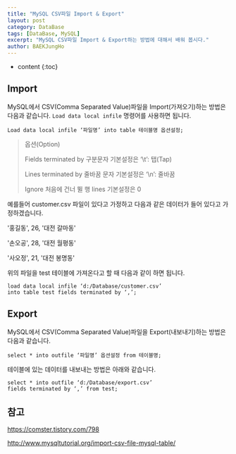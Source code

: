 ```yaml
---
title: "MySQL CSV파일 Import & Export"
layout: post
category: DataBase
tags: [DataBase, MySQL]
excerpt: "MySQL CSV파일 Import & Export하는 방법에 대해서 배워 봅시다."
author: BAEKJungHo
---
```


* content
{:toc}

## Import

  MySQL에서 CSV(Comma Separated Value)파일을 Import(가져오기)하는 방법은 다음과 같습니다.
  `Load data local infile` 명령어를 사용하면 됩니다.

  ```
  Load data local infile ‘파일명’ into table 테이블명 옵션설정;
  ```

  > 옵션(Option)
  >
  > Fields terminated by 구분문자 기본설정은 ‘\t’: 탭(Tap)
  >
  > Lines terminated by 줄바꿈 문자 기본설정은 ‘\n’: 줄바꿈
  >
  > Ignore 처음에 건너 뛸 행 lines 기본설정은 0

  예를들어 customer.csv 파일이 있다고 가정하고 다음과 같은 데이터가 들어 있다고 가정하겠습니다.

  '홍길동', 26, '대전 갈마동'

  '손오공', 28, '대전 월평동'

  '사오정', 21, '대전 봉명동'

  위의 파일을 test 테이블에 가져온다고 할 때 다음과 같이 하면 됩니다.

  ```
  load data local infile ‘d:/Database/customer.csv’
  into table test fields terminated by ‘,’;
  ```

## Export

  MySQL에서 CSV(Comma Separated Value)파일을 Export(내보내기)하는 방법은 다음과 같습니다.

  ```
  select * into outfile ‘파일명’ 옵션설정 from 테이블명;
  ```

  테이블에 있는 데이터를 내보내는 방법은 아래와 같습니다.

  ```
  select * into outfile ‘d:/Database/export.csv’
  fields terminated by ‘,’ from test;
  ```

## 참고

  https://comster.tistory.com/798

  http://www.mysqltutorial.org/import-csv-file-mysql-table/
